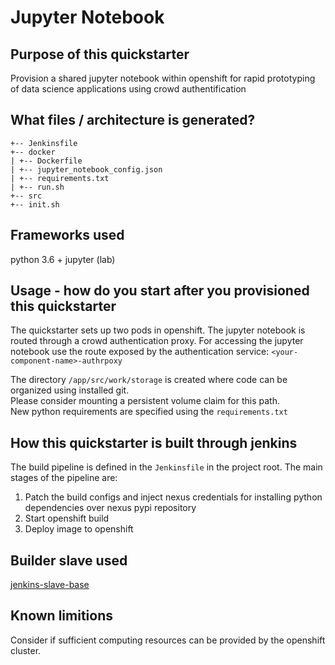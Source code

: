 # Jupyter Notebook 
## Purpose of this quickstarter
Provision a shared jupyter notebook within openshift for rapid prototyping of data science applications using crowd authentification

## What files / architecture is generated?
```
+-- Jenkinsfile  
+-- docker    
| +-- Dockerfile  
| +-- jupyter_notebook_config.json  
| +-- requirements.txt  
| +-- run.sh  
+-- src  
+-- init.sh  
```

## Frameworks used
python 3.6 + jupyter (lab)

## Usage - how do you start after you provisioned this quickstarter
The quickstarter sets up two pods in openshift. The jupyter notebook is routed through a crowd authentication proxy.
For accessing the jupyter notebook use the route exposed by the authentication service:
`<your-component-name>-authrpoxy`


The directory `/app/src/work/storage` is created where code can be organized using installed git.  
Please consider mounting a persistent volume claim for this path.  
New python requirements are specified using the `requirements.txt`


## How this quickstarter is built through jenkins
The build pipeline is defined in the `Jenkinsfile` in the project root. The main stages of the pipeline are:
1. Patch the build configs and inject nexus credentials for installing python dependencies over nexus pypi repository
2. Start openshift build
3. Deploy image to openshift

## Builder slave used
[jenkins-slave-base](https://github.com/opendevstack/ods-core/tree/master/jenkins/slave-base)

## Known limitions
Consider if sufficient computing resources can be provided by the openshift cluster.
